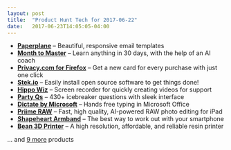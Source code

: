 ```yaml
---
layout: post
title:  "Product Hunt Tech for 2017-06-22"
date:   2017-06-23T14:05:05-04:00
---
```


* **[Paperplane](https://www.producthunt.com/posts/paperplane-2?utm_campaign=producthunt-api&utm_medium=api&utm_source=Application%3A+Daily+Digest+RSS+%28ID%3A+3202%29)** – Beautiful, responsive email templates
* **[Month to Master](https://www.producthunt.com/posts/month-to-master?utm_campaign=producthunt-api&utm_medium=api&utm_source=Application%3A+Daily+Digest+RSS+%28ID%3A+3202%29)** – Learn anything in 30 days, with the help of an AI coach
* **[Privacy.com for Firefox](https://www.producthunt.com/posts/privacy-com-for-firefox?utm_campaign=producthunt-api&utm_medium=api&utm_source=Application%3A+Daily+Digest+RSS+%28ID%3A+3202%29)** – Get a new card for every purchase with just one click
* **[Stek.io](https://www.producthunt.com/posts/stek-io?utm_campaign=producthunt-api&utm_medium=api&utm_source=Application%3A+Daily+Digest+RSS+%28ID%3A+3202%29)** – Easily install open source software to get things done!
* **[Hippo Wiz](https://www.producthunt.com/posts/hippo-wiz?utm_campaign=producthunt-api&utm_medium=api&utm_source=Application%3A+Daily+Digest+RSS+%28ID%3A+3202%29)** – Screen recorder for quickly creating videos for support
* **[Party Qs](https://www.producthunt.com/posts/party-qs?utm_campaign=producthunt-api&utm_medium=api&utm_source=Application%3A+Daily+Digest+RSS+%28ID%3A+3202%29)** – 430+ icebreaker questions with sleek interface
* **[Dictate by Microsoft](https://www.producthunt.com/posts/dictate-by-microsoft?utm_campaign=producthunt-api&utm_medium=api&utm_source=Application%3A+Daily+Digest+RSS+%28ID%3A+3202%29)** – Hands free typing in Microsoft Office
* **[Priime RAW](https://www.producthunt.com/posts/priime-raw?utm_campaign=producthunt-api&utm_medium=api&utm_source=Application%3A+Daily+Digest+RSS+%28ID%3A+3202%29)** – Fast, high quality, AI-powered RAW photo editing for iPad
* **[Shapeheart Armband](https://www.producthunt.com/posts/shapeheart-armband?utm_campaign=producthunt-api&utm_medium=api&utm_source=Application%3A+Daily+Digest+RSS+%28ID%3A+3202%29)** – The best way to work out with your smartphone
* **[Bean 3D Printer](https://www.producthunt.com/posts/bean-3d-printer?utm_campaign=producthunt-api&utm_medium=api&utm_source=Application%3A+Daily+Digest+RSS+%28ID%3A+3202%29)** – A high resolution, affordable, and reliable resin printer

… and [9 more](https://www.producthunt.com/tech) products